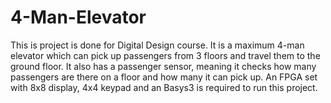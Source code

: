 # 4-Man-Elevator
This is project is done for Digital Design course. It is a maximum 4-man elevator which can pick up passengers from 3 floors and travel them to the ground floor. It also has a passenger sensor, meaning it checks how many passengers are there on a floor and how many it can pick up. An FPGA set with 8x8 display, 4x4 keypad and an Basys3 is required to run this project.

